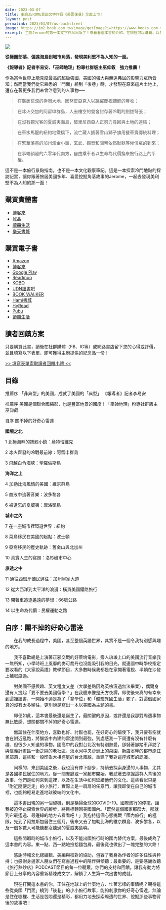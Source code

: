 ```yaml
---
date: 2023-03-07
title: 主廚JEROME首部文字作品《美國後巷》全面上市！
layout: post
permalink: 2023/03/07/us-backstreet
image: https://im2.book.com.tw/image/getImage?i=https://www.books.com.tw/img/001/095/05/0010950525.jpg&w=300&h=300
excerpt: 主廚Jerome的第一本文字作品出版了！來看看這本書的介紹、在哪裡可以購買，以及主廚特別提供的讀者回饋方案吧！
---
```

![](https://im2.book.com.tw/image/getImage?i=https://www.books.com.tw/img/001/095/05/0010950525.jpg&w=600&h=600)

**從極圈部落、偏遠海島到城市角落，發現美利堅不為人知的一面。**

**《報導者》記者李易安、「巫師地理」粉專社群版主巫仰叡　強力推薦！**

作為當今世界上能見度最高的超級強國，美國的強大與無遠弗屆的影響力眾所皆知；然而當我們從它熟悉的「門面」繞到「後巷」時，才發現在原來這片土地上，還存在著更多我們未曾注意到的人事物──

> 在廣袤荒涼的極圈大地，因努皮亞克人以跳躍慶祝捕鯨的豐收；

> 在冰火交加的阿留申群島，人去樓空的營舍封存著冷戰的劍拔弩張；

> 在沒有觀光客的夏威夷海島，玻里尼西亞人正努力尋回與土地的連結；

> 在車水馬龍的紐約地鐵橋下，流亡藏人插著雪山獅子旗用餐車賣傳統料理；

> 在繁華落盡的加州淘金小鎮，玄武、觀音和關帝依然默默等候信眾的到來；

> 在事端頻發的六零年代南方，自由乘車者以生命為代價換來旅行路上的平權。

這不是一本旅行景點指南，也不是一本文化觀察筆記。這是一本探索冷門地點的採訪記實，讓你跟著旅居美國多年、喜愛挖掘角落故事的Jerome，一起去發現美利堅不為人知的那一面！

## 購買實體書

* [博客來](https://www.books.com.tw/products/0010950525)
* [誠品](https://www.eslite.com/product/1001110932682340464001)
* [讀冊生活](https://www.taaze.tw/products/11101004213.html)
* [樂天書城](https://www.rakuten.com.tw/shop/rbook/product/2017520059805/)

## 購買電子書

* [Amazon](https://bit.ly/42tunD)
* [博客來](http://bit.ly/409XKJu)
* [Google Play](https://bit.ly/3nmYLzn)
* [Readmoo](https://bit.ly/42wv52N)
* [KOBO](https://bit.ly/3F2q7R4)
* [UDN讀書吧](http://bit.ly/3TPMcc6)
* [BOOK WALKER](http://bit.ly/4050Uy2)
* [Hami書城](http://bit.ly/42FrGi7)
* [HyRead](https://bit.ly/3JFNH7V)
* [Pubu](http://bit.ly/3FMjW45)
* [讀冊生活](http://bit.ly/40xINkh)

## 讀者回饋方案

只要購買此書，讀後在社群媒體（FB、IG等）或網路書店留下您的心得或評價，並且填寫以下表單，即可獲得主廚提供的紀念品一份！

[>> 填寫表單索取讀者回饋小禮 <<](https://forms.gle/dNK58bswZDbt27T3A)

## 目錄

推薦序 「非典型」的美國，成就了美國的「典型」 《報導者》記者李易安

推薦序  美國是個聯合國縮影，也是豐富地景的國度！「巫師地理」粉專社群版主 巫仰叡

自序 關不掉的好奇心雷達

**國境之北**

1 北極海畔的捕鯨小鎮：烏特恰維克

2 冰火齊發的冷戰最前線：阿留申群島

3 飛越白令海峽：聖羅倫斯島

**海洋之上**

4 加勒比海風情的美國：維京群島

5 血液中流著音樂：波多黎各

6 被遺忘的夏威夷：摩洛凱島

**城市之內**

7 在一座城市裡環遊世界：紐約

8 菜鳥移民在美國的起點：波士頓

9 亞裔移民的歷史軌跡：舊金山與北加州

10 真實人生的寫照：洛杉磯市中心

**旅途之中**

11 通往西班牙殖民過往：加州皇家大道

12 從大西洋到太平洋的浪漫：橫貫美國鐵路旅行

13 開著車追逐遙遠的夢想：66號公路

14 以生命為代價：民權運動之路

## 自序：關不掉的好奇心雷達

　　在我的成長過程中，美國，甚至整個英語世界，其實不是一個令我特別感興趣的地方。

　　我不喜歡總是上演著正邪交戰的好萊塢電影，旁人琅琅上口的美國流行音樂我一無所知，小學時班上風靡的麥可喬丹也沒能吸引我的目光，就連國中時學校指定要收看的《大家說英語》教學節目，大多數時候我都是在家開著電視、半躺在沙發上補眠度過。

　　對美國不感興趣、英文程度又差（大學差點因為英檢沒過無法畢業），偶爾身邊有人提起「要不要去美國留學？」在我聽來像是天方夜譚。即使後來真的有幸來到這裡讀書，一開始不過是為了「拿學位」和「體驗異國生活」罷了，對這個國家真的沒有太多嚮往，更別說是寫出一本以美國為主題的書。

　　即便如此，這本書最後還是誕生了。最關鍵的原因，或許還是我那對周遭事物無比敏感、想關都關不掉的好奇心雷達。

　　無論住在什麼地方，喜歡也好、討厭也罷，在好奇心的驅使下，我只要有空就會在附近亂跑，將腦袋中內建的雷達開到最強，到處感測一下周遭有沒有什麼有趣、但很少人知道的事物。國高中的我對台北沒有特別熱愛，卻騎著腳踏車拜訪了與信義計畫區一街之隔的老社區、淡水河中央沙洲上的菜園、新店溪畔的都市原住民部落，這些和一般印象大相徑庭的台北風貌，重建了我對這座城市的認識。

　　同樣的，來到美國之後，我也沒有停下腳步，持續去探索身邊的人事物，尤其是各國移民居住的地方。從一間餐廳或一家超市開始，我試著去挖掘這群人背後的故事、他們是如何來到這裡，以及在生活中如何延續他們的文化。這些看似只是「附近隨便走走」的小旅行，實際上是一扇扇的任意門，讓我即使在自己的城市裡，也能夠輕易走進地球彼端的文化中。

　　這本書出現的另一個契機，則是橫掃全球的COVID-19。國際旅行的停擺，讓我被迫停止探索世界的腳步，將目標轉回美國國內。「既然這個國家那麼大，那就到它最遙遠、最邊緣的地方去看看吧！」我抱持這個心態挑戰「國內旅行」的極限，先到了阿拉斯加居住三個月，後來又去了加勒比海的維京群島、波多黎各，以及一個多數人可能聽都沒聽過的夏威夷島嶼。

　　這些閒暇時的城市小旅行，以及不能出國旅行時的國內替代方案，最後成為了這本書的內容。東一點、西一點地撿拾麵包屑，最後竟也做出了一塊完整的大餅！

　　感謝時報文化總編輯、美編與校對的協助，包容了我身為作者的許多任性與矜持；也感謝身邊家人朋友們在寫書過程中的陪伴與傾聽；最重要的，是要感謝收聽《旅行熱炒店》PODCAST節目的每一位聽眾，你們的支持和回饋，讓我有動力將節目上分享的內容重新精煉成文字，解鎖了人生第一次出書的成就。

　　現在打開這本書的你，正住在地球上的什麼地方、忙著怎樣的事情呢？期待這些從美國「門面」繞到「後巷」的小小旅行故事，能夠刺激你的好奇心雷達，無論是住在哪裡、生活是苦悶還是精彩，都用力地去探索周遭的世界、挖掘那些事物背後的故事吧！